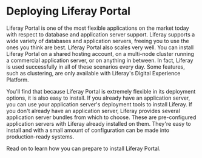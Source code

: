 # Deploying Liferay Portal

Liferay Portal is one of the most flexible applications on the market today with
respect to database and application server support. Liferay supports a wide
variety of databases and application servers, freeing you to use the ones you
think are best. Liferay Portal also scales very well. You can install Liferay Portal on a
shared hosting account, on a multi-node cluster running a commercial application
server, or on anything in between. In fact, Liferay is used successfully in all
of these scenarios every day. Some features, such as clustering, are only
available with Liferay's Digital Experience Platform.

You'll find that because Liferay Portal is extremely flexible in its deployment
options, it is also easy to install. If you already have an application server,
you can use your application server's deployment tools to install Liferay. If
you don't already have an application server, Liferay provides several
application server bundles from which to choose. These are pre-configured
application servers with Liferay already installed on them. They're easy to 
install and with a small amount of configuration can be made into 
production-ready systems.

Read on to learn how you can prepare to install Liferay Portal. 

